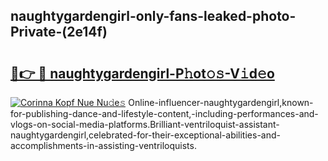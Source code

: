 ## naughtygardengirl-only-fans​-leaked-photo​-Private-(2e14f)


# <h2><a href="https://mediaupload.pro?title=naughtygardengirl&ref=git">🔗👉 🔴 naughtygardengirl-P𝚑ot𝚘𝚜-V𝚒d𝚎o</a></h2>

[![Corinna Kopf Nue Nu𝚍e𝚜](https://i.imgur.com/0qMVB7G.gif)](https://mediaupload.pro?title=naughtygardengirl&ref=git)
Online-influencer-naughtygardengirl,known-for-publishing-dance-and-lifestyle-content,-including-performances-and-vlogs-on-social-media-platforms.Brilliant-ventriloquist-assistant-naughtygardengirl,celebrated-for-their-exceptional-abilities-and-accomplishments-in-assisting-ventriloquists.  